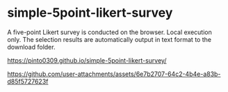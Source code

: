 # simple-5point-likert-survey
A five-point Likert survey is conducted on the browser. Local execution only. The selection results are automatically output in text format to the download folder.

https://pinto0309.github.io/simple-5point-likert-survey/

https://github.com/user-attachments/assets/6e7b2707-64c2-4b4e-a83b-d85f5727623f
